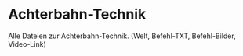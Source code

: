 # Achterbahn-Technik
Alle Dateien zur Achterbahn-Technik. (Welt, Befehl-TXT, Befehl-Bilder, Video-Link)
